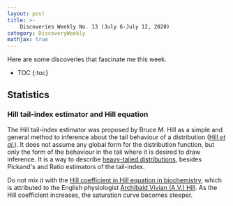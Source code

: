 ```yaml
---
layout: post
title: >-
    Discoveries Weekly No. 13 (July 6-July 12, 2020)
category: DiscoveryWeekly
mathjax: true
---
```


Here are some discoveries that fascinate me this week.

* TOC
{:toc}

## Statistics

### Hill tail-index estimator and Hill equation

The Hill tail-index estimator was proposed by Bruce M. Hill as a simple and
general method to inference about the tail behaviour of a distribution ([Hill
*et al.*](https://projecteuclid.org/euclid.aos/1176343247)). It does not assume
any global form for the distribution function, but only the form of the behaviour
in the tail where it is desired to draw inference. It is a way to describe
[heavy-tailed
distributions](https://en.wikipedia.org/wiki/Heavy-tailed_distribution#Hill's_tail-index_estimator),
besides Pickand's and Ratio estimators of the tail-index.

Do not mix it with the [Hill coefficient in Hill equation in
biochemistry](https://en.wikipedia.org/wiki/Hill_equation_(biochemistry)), which
is attributed to the English physiologist [Archibald Vivian (A.V.)
Hill](https://en.wikipedia.org/wiki/Archibald_Hill). As the Hill coefficient
increases, the saturation curve becomes steeper.

